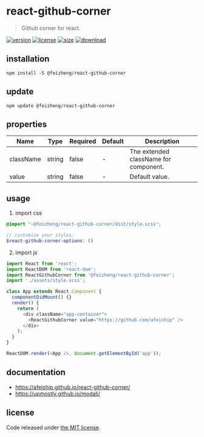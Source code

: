 # react-github-corner
> Github corner for react.

[![version][version-image]][version-url]
[![license][license-image]][license-url]
[![size][size-image]][size-url]
[![download][download-image]][download-url]

## installation
```shell
npm install -S @feizheng/react-github-corner
```

## update
```shell
npm update @feizheng/react-github-corner
```

## properties
| Name      | Type   | Required | Default | Description                           |
| --------- | ------ | -------- | ------- | ------------------------------------- |
| className | string | false    | -       | The extended className for component. |
| value     | string | false    | -       | Default value.                        |


## usage
1. import css
  ```scss
  @import "~@feizheng/react-github-corner/dist/style.scss";

  // customize your styles:
  $react-github-corner-options: ()
  ```
2. import js
  ```js
  import React from 'react';
  import ReactDOM from 'react-dom';
  import ReactGithubCorner from '@feizheng/react-github-corner';
  import './assets/style.scss';

  class App extends React.Component {
    componentDidMount() {}
    render() {
      return (
        <div className="app-container">
          <ReactGithubCorner value="https://github.com/afeiship" />
        </div>
      );
    }
  }

  ReactDOM.render(<App />, document.getElementById('app'));

  ```

## documentation
- https://afeiship.github.io/react-github-corner/
- https://upmostly.github.io/modali/


## license
Code released under [the MIT license](https://github.com/afeiship/react-github-corner/blob/master/LICENSE.txt).

[version-image]: https://img.shields.io/npm/v/@feizheng/react-github-corner
[version-url]: https://npmjs.org/package/@feizheng/react-github-corner

[license-image]: https://img.shields.io/npm/l/@feizheng/react-github-corner
[license-url]: https://github.com/afeiship/react-github-corner/blob/master/LICENSE.txt

[size-image]: https://img.shields.io/bundlephobia/minzip/@feizheng/react-github-corner
[size-url]: https://github.com/afeiship/react-github-corner/blob/master/dist/react-github-corner.min.js

[download-image]: https://img.shields.io/npm/dm/@feizheng/react-github-corner
[download-url]: https://www.npmjs.com/package/@feizheng/react-github-corner
